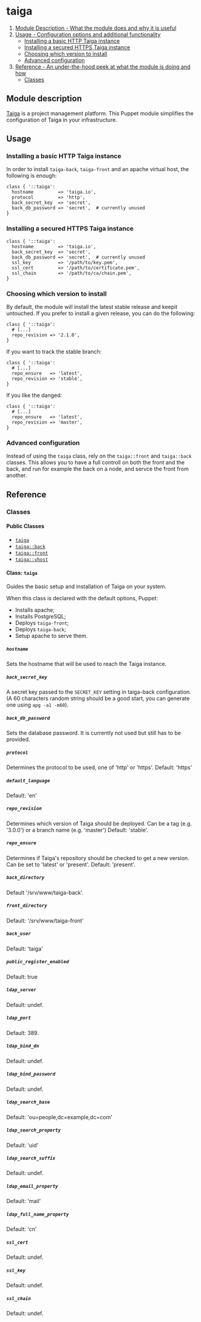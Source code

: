 # taiga

1. [Module Description - What the module does and why it is useful](#module-description)
3. [Usage - Configuration options and additional functionality](#usage)
    * [Installing a basic HTTP Taiga instance](#installing-a-basic-http-taiga-instance)
    * [Installing a secured HTTPS Taiga instance](#installing-a-secured-https-taiga-instance)
    * [Choosing which version to install](#choosing-which-version-to-install)
    * [Advanced configuration](#advanced-configuration)
4. [Reference - An under-the-hood peek at what the module is doing and how](#reference)
    * [Classes](#classes)

## Module description

[Taiga](https://taiga.io/) is a project management platform.
This Puppet module simplifies the configuration of Taiga in your infrastructure.

## Usage

### Installing a basic HTTP Taiga instance

In order to install `taiga-back`, `taiga-front` and an apache virtual host, the following is enough:

```puppet
class { '::taiga':
  hostname         => 'taiga.io',
  protocol         => 'http',
  back_secret_key  => 'secret',
  back_db_password => 'secret',  # currently unused
}
```

### Installing a secured HTTPS Taiga instance

```puppet
class { '::taiga':
  hostname         => 'taiga.io',
  back_secret_key  => 'secret',
  back_db_password => 'secret',  # currently unused
  ssl_key          => '/path/to/key.pem',
  ssl_cert         => '/path/to/certificate.pem',
  ssl_chain        => '/path/to/ca/chain.pem',
}
```

### Choosing which version to install

By default, the module will install the latest stable release and keepit untouched.  If you prefer to install a given release, you can do the following:

```puppet
class { '::taiga':
  # [...]
  repo_revision => '2.1.0',
}
```

If you want to track the stable branch:

```puppet
class { '::taiga':
  # [...]
  repo_ensure   => 'latest',
  repo_revision => 'stable',
}
```

If you like the danged:

```puppet
class { '::taiga':
  # [...]
  repo_ensure   => 'latest',
  repo_revision => 'master',
}
```

### Advanced configuration

Instead of using the `taiga` class, rely on the `taiga::front` and `taiga::back` classes.  This allows you to have a full controll on both the front and the back, and run for example the back on a node, and servce the front from another.

## Reference

### Classes

#### Public Classes

* [`taiga`](#class-taiga)
* [`taiga::back`](#class-taigaback)
* [`taiga::front`](#class-taigafront)
* [`taiga::vhost`](#class-taigavhost)

#### Class: `taiga`

Guides the basic setup and installation of Taiga on your system.

When this class is declared with the default options, Puppet:

* Installs apache;
* Installs PostgreSQL;
* Deploys `taiga-front`;
* Deploys `taiga-back`;
* Setup apache to serve them.

##### `hostname`

Sets the hostname that will be used to reach the Taiga instance.

##### `back_secret_key`

A secret key passed to the `SECRET_KEY` setting in taiga-back configuration. (A 60 characters random string should be a good start, you can generate one using `apg -a1 -m60`).

##### `back_db_password`

Sets the database password.  It is currently not used but still has to be provided.

##### `protocol`

Determines the protocol to be used, one of 'http' or 'https'.
Default: 'https'

##### `default_language`

Default: 'en'

##### `repo_revision`

Determines which version of Taiga should be deployed.
Can be a tag (e.g. '3.0.0') or a branch name (e.g. 'master')
Default: 'stable'.

##### `repo_ensure`

Determines if Taiga's repository should be checked to get a new version.  Can be set to 'latest' or 'present'.
Default: 'present'.

##### `back_directory`

Default '/srv/www/taiga-back'.

##### `front_directory`

Default: '/srv/www/taiga-front'

##### `back_user`

Default: 'taiga'

##### `public_register_enabled`

Default: true

##### `ldap_server`

Default: undef.

##### `ldap_port`

Default: 389.

##### `ldap_bind_dn`

Default: undef.

##### `ldap_bind_password`

Default: undef.

##### `ldap_search_base`

Default: 'ou=people,dc=example,dc=com'

##### `ldap_search_property`

Default: 'uid'

##### `ldap_search_suffix`

Default: undef.

##### `ldap_email_property`

Default: 'mail'

##### `ldap_full_name_property`

Default: 'cn'

##### `ssl_cert`

Default: undef.

##### `ssl_key`

Default: undef.

##### `ssl_chain`

Default: undef.

